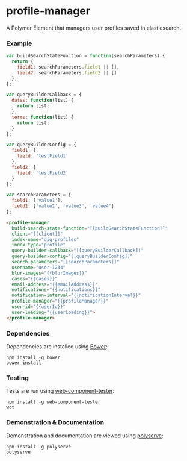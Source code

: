 # profile-manager

A Polymer Element that managers user profiles saved in elasticsearch.

### Example
```js
var buildSearchStateFunction = function(searchParameters) {
  return {
    field1: searchParameters.field1 || [],
    field2: searchParameters.field2 || []
  };
};

var queryBuilderCallback = {
  dates: function(list) {
    return list;
  },
  terms: function(list) {
    return list;
  }
};

var queryBuilderConfig = {
  field1: {
    field: 'testField1'
  },
  field2: {
    field: 'testField2'
  }
};

var searchParameters = {
  field1: ['value1'],
  field2: ['value2', 'value3', 'value4']
};
```

```html
<profile-manager
  build-search-state-function="[[buildSearchStateFunction]]"
  client="[[client]]"
  index-name="dig-profiles"
  index-type="profile"
  query-builder-callback="[[queryBuilderCallback]]"
  query-builder-config="[[queryBuilderConfig]]"
  search-parameters="[[searchParameters]]"
  username="user-1234"
  blur-images="{{blurImages}}"
  cases="{{cases}}"
  email-address="{{emailAddress}}"
  notifications="{{notifications}}"
  notification-interval="{{notificationInterval}}"
  profile-manager="{{profileManager}}"
  user-id="{{userId}}"
  user-loading="{{userLoading}}">
</profile-manager>
```

### Dependencies

Dependencies are installed using [Bower](http://bower.io/):

    npm install -g bower
    bower install

### Testing

Tests are run using [web-component-tester](https://github.com/Polymer/web-component-tester):

    npm install -g web-component-tester
    wct

### Demonstration & Documentation

Demonstration and documentation are viewed using [polyserve](https://github.com/PolymerLabs/polyserve):

    npm install -g polyserve
    polyserve


